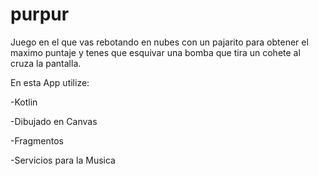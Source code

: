 # purpur
Juego en el que vas rebotando en nubes con un pajarito para obtener el maximo puntaje y tenes que esquivar una bomba que tira un cohete al cruza la pantalla.

En esta App utilize:

 -Kotlin
 
 -Dibujado en Canvas
 
 -Fragmentos
 
 -Servicios para la Musica
